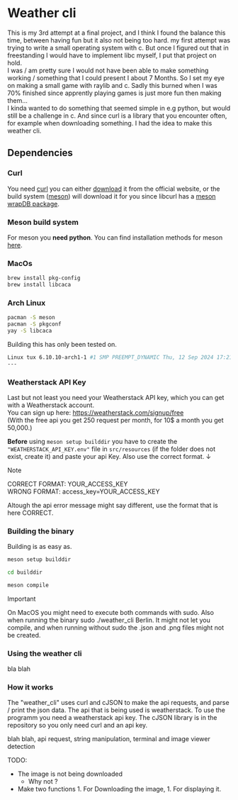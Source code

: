 # Weather cli

This is my 3rd attempt at a final project, and I think I found the balance this time, between having fun but it also not being too hard.
my first attempt was trying to write a small operating system with c. But once I figured out that in freestanding I would have to implement libc myself, I put that project on hold.  
I was / am pretty sure I would not have been able to make something working / something that I could present I about 7 Months. So I set my eye on making a small game with raylib and c. Sadly this burned when I was 70% finished since apprently playing games is just more fun then making them...  
I kinda wanted to do something that seemed simple in e.g python, but would still be a challenge in c. And since curl is a library that you encounter often, for example when downloading something. I had the idea to make this weather cli.

## Dependencies

### Curl
You need [curl](https://curl.se) you can either [download](https://curl.se/download.html) it from the official website, or the build system ([meson](https://mesonbuild.com/index.html)) will download it for you since libcurl has a [meson wrapDB package](https://mesonbuild.com/Wrapdb-projects.html).

### Meson build system
For meson you **need python**. You can find installation methods for meson [here](https://mesonbuild.com/Getting-meson.html).

### MacOs 

```sh
brew install pkg-config 
brew install libcaca
```

### Arch Linux
```sh
pacman -S meson
pacman -S pkgconf
yay -S libcaca
```

Building this has only been tested on.  
```sh
Linux tux 6.10.10-arch1-1 #1 SMP PREEMPT_DYNAMIC Thu, 12 Sep 2024 17:21:02 +0000 x86_64 GNU/Linux
---
```

### Weatherstack API Key

Last but not least you need your Weatherstack API key, which you can get with a Weatherstack account.  
You can sign up here: https://weatherstack.com/signup/free  
(With the free api you get 250 request per month, for 10$ a month you get 50,000.)  

**Before** using ```meson setup builddir``` you have to create the `"WEATHERSTACK_API_KEY.env"` 
file in `src/resources` (if the folder does not exist, create it) and paste your api Key.
Also use the correct format. ↓


> [!NOTE]
> CORRECT FORMAT: YOUR_ACCESS_KEY  
> WRONG FORMAT: access_key=YOUR_ACCESS_KEY  

Altough the api error message might say different, use the format that is here CORRECT.

### Building the binary

Building is as easy as.  
```sh
meson setup builddir

cd builddir

meson compile
```

> [!Important]
> On MacOS you might need to execute both commands with sudo.
> Also when running the binary sudo ./weather_cli Berlin.
> It might not let you compile, and when running without sudo the .json 
> and .png files might not be created.



###  Using the weather cli

bla blah

### How it works

The "weather_cli" uses curl and cJSON to make the api requests, and parse / print the json data. 
The api that is being used is weatherstack. To use the programm you need a weatherstack api key.
The cJSON library is in the repository so you only need curl and an api key.  


blah blah, api request, string manipulation, terminal and image viewer detection



TODO:

- The image is not being downloaded
  - Why not ? 
- Make two functions 1. For Downloading the image, 1. For displaying it.
